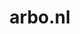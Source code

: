 ---
layout: post
title: "arbo.nl"
internal_url: "/dutchgov/arbo.nl.html"
subdomains_count: 4
all_subdomains_count: 9
urls_count: 2
ssl_rank: 100
http_rank: 75
url_link: /data/arbo.nl/urls.txt
all_subdomains_link: /data/arbo.nl/all_subdomains.txt
subdomains_link: /data/arbo.nl/subdomains.txt
categories: dutchgov
---